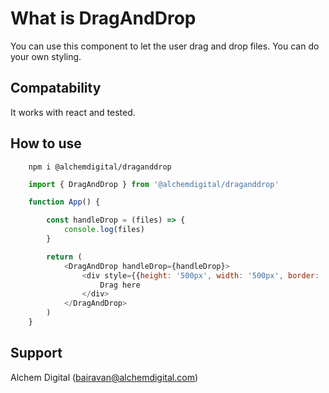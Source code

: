 # What is DragAndDrop

 You can use this component to let the user drag and drop files. You can do your own styling.

## Compatability

It works with react and tested.

## How to use
```
    npm i @alchemdigital/draganddrop
```
```js
    import { DragAndDrop } from '@alchemdigital/draganddrop'

    function App() {

        const handleDrop = (files) => {
            console.log(files)
        }

        return (
            <DragAndDrop handleDrop={handleDrop}>
                <div style={{height: '500px', width: '500px', border: '1px solid black', textAlign: 'center'}}>
                    Drag here
                </div>
            </DragAndDrop>
        )
    }
```

## Support

Alchem Digital (bairavan@alchemdigital.com)